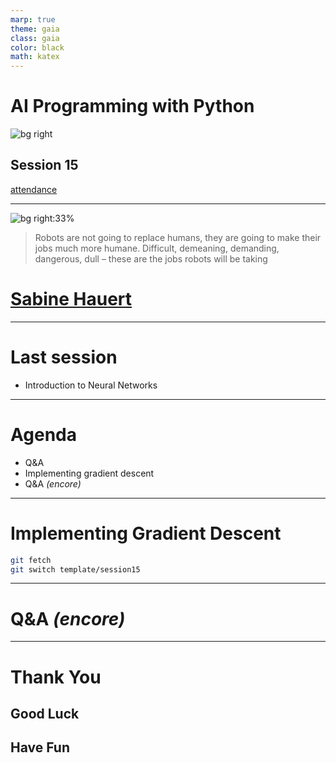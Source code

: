 ```yaml
---
marp: true
theme: gaia
class: gaia
color: black
math: katex
---
```


<!--
_class:
  - gaia
  - lead
-->

# AI Programming with Python

![bg right](https://www.udacity.com/www-proxy/contentful/assets/2y9b3o528xhq/2dmDLmWvCncVHcQ6lz9u5v/9ebc8c914fcf0e8b546bce78133b2a4a/OpenGraph_Udacity_Logo_Update__1_.png)

## Session 15

[attendance](../README.md)

---

<!--
_class:
  - gaia
  - lead
-->

<!-- https://analyticsindiamag.com/ten-famous-quotes-about-artificial-intelligence/ -->

![bg right:33%](https://scholar.googleusercontent.com/citations?view_op=medium_photo&user=u-OHPhAAAAAJ)

> Robots are not going to replace humans,
> they are going to make their jobs much more humane.
> Difficult, demeaning, demanding, dangerous, dull – these are the jobs robots will be taking

# [Sabine Hauert](https://hauertlab.com/sabine-hauert/)

---

# Last session

- Introduction to Neural Networks

---

# Agenda

- Q&A
- Implementing gradient descent
- Q&A _(encore)_

---

# Implementing Gradient Descent

```sh
git fetch
git switch template/session15
```

---

<!--
_class:
  - gaia
  - lead
-->

# Q&A _(encore)_ <!-- fit -->

---

<!--
_class:
  - gaia
  - lead
 -->

# Thank You

## Good Luck

## Have Fun
